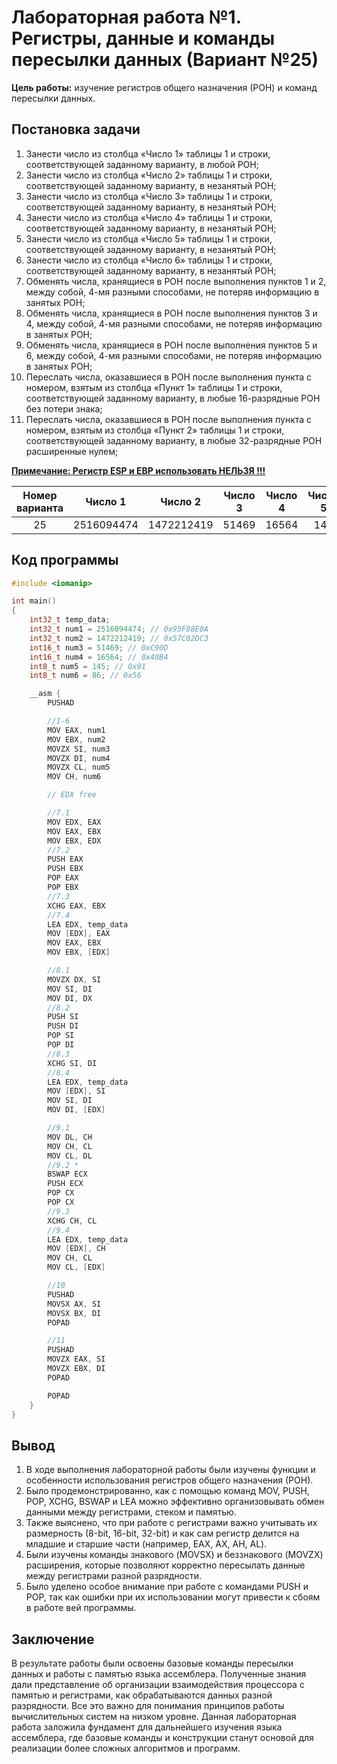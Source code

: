 # Лабораторная работа №1. Регистры, данные и команды пересылки данных (Вариант №25)

**Цель работы:** изучение регистров общего назначения (РОН) и команд пересылки данных.

## **Постановка задачи**
1.	Занести число из столбца «Число 1» таблицы 1 и строки, соответствующей заданному варианту, в любой РОН;
2.	Занести число из столбца «Число 2» таблицы 1 и строки, соответствующей заданному варианту, в незанятый РОН;
3.	Занести число из столбца «Число 3» таблицы 1 и строки, соответствующей заданному варианту, в незанятый РОН;
4.	Занести число из столбца «Число 4» таблицы 1 и строки, соответствующей заданному варианту, в незанятый РОН;
5.	Занести число из столбца «Число 5» таблицы 1 и строки, соответствующей заданному варианту, в незанятый РОН;
6.	Занести число из столбца «Число 6» таблицы 1 и строки, соответствующей заданному варианту, в незанятый РОН;
7.	Обменять числа, хранящиеся в РОН после выполнения пунктов 1 и 2, между собой, 4-мя разными способами, не потеряв информацию в занятых РОН;
8.	Обменять числа, хранящиеся в РОН после выполнения пунктов 3 и 4, между собой, 4-мя разными способами, не потеряв информацию в занятых РОН;
9.	Обменять числа, хранящиеся в РОН после выполнения пунктов 5 и 6, между собой, 4-мя разными способами, не потеряв информацию в занятых РОН;
10.	 Переслать числа, оказавшиеся в РОН после выполнения пункта с номером, взятым из столбца «Пункт 1» таблицы 1 и строки, соответствующей заданному варианту, в любые 16-разрядные РОН без потери знака;
11.	 Переслать числа, оказавшиеся в РОН после выполнения пункта с номером, взятым из столбца «Пункт 2» таблицы 1 и строки, соответствующей заданному варианту, в любые 32-разрядные РОН расширенные нулем;

**<u>Примечание: Регистр ESP и EBP использовать НЕЛЬЗЯ !!!</u>**

|Номер варианта|Число 1|Число 2|Число 3|Число 4|Число 5|Число 6|Пункт 1|Пункт 2|
|:-:|:-:|:-:|:-:|:-:|:-:|:-:|:-:|:-:|
|25|2516094474|1472212419|51469|16564|145|86|8|8|

## **Код программы**
```c
#include <iomanip>

int main()
{
	int32_t temp_data;
	int32_t num1 = 2516094474; // 0x95F88E0A
	int32_t num2 = 1472212419; // 0x57C02DC3
	int16_t num3 = 51469; // 0xC90D
	int16_t num4 = 16564; // 0x40B4
	int8_t num5 = 145; // 0x91
	int8_t num6 = 86; // 0x56

	__asm {
		PUSHAD

		//1-6
		MOV EAX, num1
		MOV EBX, num2
		MOVZX SI, num3
		MOVZX DI, num4
		MOVZX CL, num5
		MOV CH, num6

		// EDX free

		//7.1
		MOV EDX, EAX
		MOV EAX, EBX
		MOV EBX, EDX
		//7.2
		PUSH EAX
		PUSH EBX
		POP EAX
		POP EBX
		//7.3
		XCHG EAX, EBX
		//7.4
		LEA EDX, temp_data
		MOV [EDX], EAX
		MOV EAX, EBX
		MOV EBX, [EDX]

		//8.1
		MOVZX DX, SI
		MOV SI, DI
		MOV DI, DX
		//8.2
		PUSH SI
		PUSH DI
		POP SI
		POP DI
		//8.3
		XCHG SI, DI
		//8.4
		LEA EDX, temp_data
		MOV [EDX], SI
		MOV SI, DI
		MOV DI, [EDX]

		//9.1
		MOV DL, CH
		MOV CH, CL
		MOV CL, DL
		//9.2 *
		BSWAP ECX
		PUSH ECX
		POP CX
		POP CX
		//9.3
		XCHG CH, CL
		//9.4
		LEA EDX, temp_data
		MOV [EDX], CH
		MOV CH, CL
		MOV CL, [EDX]

		//10
		PUSHAD
		MOVSX AX, SI
		MOVSX BX, DI
		POPAD

		//11
		PUSHAD
		MOVZX EAX, SI
		MOVZX EBX, DI
		POPAD

		POPAD
	}
}

```

## **Вывод**
1.	В ходе выполнения лабораторной работы были изучены функции и особенности использования регистров общего назначения (РОН).
2.	Было продемонстрированно, как с помощью команд MOV, PUSH, POP, XCHG, BSWAP и LEA можно эффективно организовывать обмен данными между регистрами, стеком и памятью.
3.	Также выяснено, что при работе с регистрами важно учитывать их размерность (8-bit, 16-bit, 32-bit) и как сам регистр делится на младшие и старшие части (например, EAX, AX, AH, AL).
4.	Были изучены команды знакового (MOVSX) и  беззнакового (MOVZX) расширения, которые позволяют корректно пересылать данные между регистрами разной разрядности.
5.	Было уделено особое внимание при работе с командами PUSH и POP, так как ошибки при их использовании могут привести к сбоям в работе вей программы.

## **Заключение**
В результате работы были освоены базовые команды пересылки данных и работы с памятью языка ассемблера.
Полученные знания дали представление об организации взаимодействия процессора с памятью и регистрами, как обрабатываются данных разной разрядности. Все это важно для понимания принципов работы вычислительных систем на низком уровне.
Данная лабораторная работа заложила фундамент для дальнейшего изучения языка ассемблера, где базовые команды и конструкции станут основой для реализации более сложных алгоритмов и программ.
